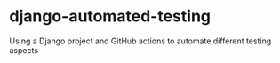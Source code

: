 # django-automated-testing
Using a Django project and GitHub actions to automate different testing aspects

